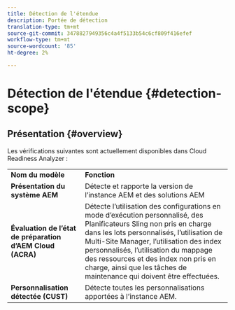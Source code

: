 ```yaml
---
title: Détection de l'étendue
description: Portée de détection
translation-type: tm+mt
source-git-commit: 3478827949356c4a4f5133b54c6cf809f416efef
workflow-type: tm+mt
source-wordcount: '85'
ht-degree: 2%

---
```



# Détection de l&#39;étendue {#detection-scope}

## Présentation {#overview}

Les vérifications suivantes sont actuellement disponibles dans Cloud Readiness Analyzer :

<table>
 <tbody>
  <tr>
   <td><strong>Nom du modèle</strong></td>
   <td><strong>Fonction</strong></td>
  </tr>
  <tr>
   <td><strong>Présentation du système AEM</strong></td>
   <td>Détecte et rapporte la version de l’instance AEM et des solutions AEM</td>
  </tr>
   <tr>
   <td><strong>Évaluation de l’état de préparation d’AEM Cloud (ACRA)</strong></td>
   <td>Détecte l’utilisation des configurations en mode d’exécution personnalisé, des Planificateurs Sling non pris en charge dans les lots personnalisés, l’utilisation de Multi-Site Manager, l’utilisation des index personnalisés, l’utilisation du mappage des ressources et des index non pris en charge, ainsi que les tâches de maintenance qui doivent être effectuées.</td>
  </tr>
  <tr>
   <td><strong>Personnalisation détectée (CUST)</strong></td>
   <td>Détecte toutes les personnalisations apportées à l’instance AEM.</td>
   </tr>
 </tbody>
</table>

